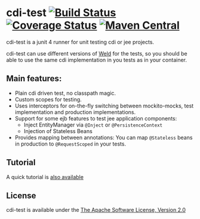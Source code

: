 # cdi-test [![Build Status](https://travis-ci.org/guhilling/cdi-test.svg?branch=master)](https://travis-ci.org/guhilling/cdi-test) [![Coverage Status](https://coveralls.io/repos/guhilling/cdi-test/badge.svg?branch=master)](https://coveralls.io/r/guhilling/cdi-test?branch=master) [![Maven Central](https://img.shields.io/maven-central/v/de.hilling.junit.cdi/cdi-test.svg)](http://search.maven.org/#search|gav|1|g:"de.hilling.junit.cdi"%20AND%20a:"cdi-test")

cdi-test is a junit 4 runner for unit testing cdi or jee projects.

cdi-test can use different versions of [Weld](http://weld.cdi-spec.org) for the tests, so you should
be able to use the same cdi implementation in you tests as in your container.

## Main features:

* Plain cdi driven test, no classpath magic.
* Custom scopes for testing.
* Uses interceptors for on-the-fly switching between mockito-mocks, test implementation and production implementations.
* Support for some ejb features to test jee application components:
    * Inject EntityManager via ``@Inject`` or ``@PersistenceContext``
    * Injection of Stateless Beans
* Provides mapping between annotations: You can map ``@Stateless`` beans in production to ``@RequestScoped``
in your tests.


## Tutorial

A quick tutorial is [also available](tutorial_5_minutes.md)

## License

cdi-test is available under the [The Apache Software License, Version 2.0](http://www.apache.org/licenses/LICENSE-2.0.txt)

